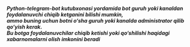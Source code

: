 ***Python-telegram-bot kutubxonasi yordamida bot guruh yoki kanaldan foydalanuvchi chiqib ketganini bilishi mumkin,<br> ammo buning uchun botni o‘sha guruh yoki kanalda administrator qilib qo‘yish kerak.<br> Bu botga foydalanuvchilar chiqib ketishi yoki qo‘shilishi haqidagi xabarnomalarni olish imkonini beradi***
